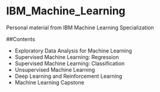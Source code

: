 # IBM_Machine_Learning
Personal material from IBM Machine Learning Specialization

##Contents
- Exploratory Data Analysis for Machine Learning
- Supervised Machine Learning: Regression
- Supervised Machine Learning: Classification
- Unsupervised Machine Learning
- Deep Learning and Reinforcement Learning
-  Machine Learning Capstone
